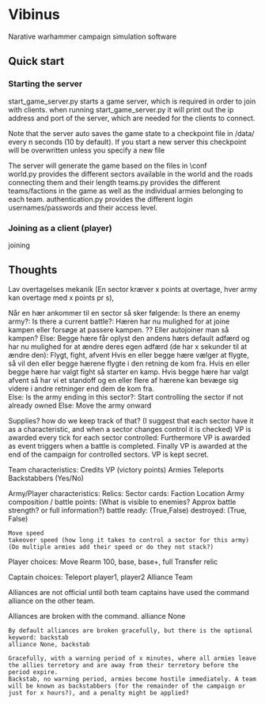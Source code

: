 # Vibinus
Narative warhammer campaign simulation software

## Quick start

### Starting the server
start_game_server.py starts a game server, which is required in order to join with clients.
when running start_game_server.py it will print out the ip address and port of the server, which are needed for the clients to connect.

Note that the server auto saves the game state to a checkpoint file in /data/ every n seconds (10 by default).
If you start a new server this checkpoint will be overwritten unless you specify a new file

The server will generate the game based on the files in \conf\
world.py provides the different sectors available in the world and the roads connecting them and their length
teams.py provides the different teams/factions in the game as well as the individual armies belonging to each team.
authentication.py provides the different login usernames/passwords and their access level. 

### Joining as a client (player)
joining




































## Thoughts

Lav overtagelses mekanik (En sector kræver x points at overtage, hver army kan overtage med x points pr s), 

Når en hær ankommer til en sector så sker følgende:
	Is there an enemy army?: 
		Is there a current battle?:
			Hæren har nu mulighed for at joine kampen eller forsøge at passere kampen. ?? Eller autojoiner man så kampen?
		Else:
			Begge hære får oplyst den andens hærs default adfærd og har nu mulighed for at ændre deres egen adfærd (de har x sekunder til at ændre den):
				Flygt, fight, afvent
			Hvis en eller begge hære vælger at flygte, så vil den eller begge hærene flygte i den retning de kom fra.
			Hvis en eller begge hære har valgt fight så starter en kamp.
			Hvis begge hære har valgt afvent så har vi et standoff og en eller flere af hærene kan bevæge sig videre i andre retninger end dem de kom fra.		
	Else:
		Is the army ending in this sector?:
			Start controlling the sector if not already owned
		Else:
			Move the army onward
			

Supplies? how do we keep track of that? (I suggest that each sector have it as a characteristic, and when a sector changes control it is checked)
VP is awarded every tick for each sector controlled:
Furthermore VP is awarded as event triggers when a battle is completed.
Finally VP is awarded at the end of the campaign for controlled sectors.
VP is kept secret.



Team characteristics:
	Credits
	VP (victory points)
	Armies
	Teleports
	Backstabbers (Yes/No)
	

Army/Player characteristics:
	Relics:
	Sector cards:
	Faction
	Location
	Army composition / battle points: (What is visible to enemies? Approx battle strength? or full information?)
	battle ready: (True,False)
	destroyed: (True, False)

	Move speed
	takeover speed (how long it takes to control a sector for this army) (Do multiple armies add their speed or do they not stack?)
	
Player choices:
	Move
	Rearm 100, base, base+, full
	Transfer relic 

Captain choices:
	Teleport player1, player2
	Alliance Team


Alliances are not official until both team captains have used the command alliance on the other team.

Alliances are broken with the command.
	alliance None
	
	By default alliances are broken gracefully, but there is the optional keyword: backstab
	alliance None, backstab
	
	Gracefully, with a warning period of x minutes, where all armies leave the allies terretory and are away from their terretory before the period expire.
	Backstab, no warning period, armies become hostile immediately. A team will be known as backstabbers (for the remainder of the campaign or just for x hours?), and a penalty might be applied? 
	
